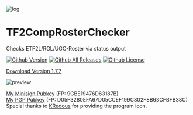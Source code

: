 ![log](https://i.imgur.com/PlAABZ6.png)
# TF2CompRosterChecker
Checks ETF2L/RGL/UGC-Roster via status output

[![Github Version](https://img.shields.io/github/v/release/alekny/TF2CompRosterChecker?style=flat-square)](https://github.com/alekny/TF2CompRosterChecker/releases) [![Github All Releases](https://img.shields.io/github/downloads/alekny/TF2CompRosterChecker/total.svg?style=flat-square)](https://github.com/alekny/TF2CompRosterChecker/releases) [![Github License](https://img.shields.io/github/license/alekny/TF2CompRosterChecker?style=flat-square)](https://github.com/alekny/TF2CompRosterChecker/blob/master/README.md)

[Download Version 1.7.7](https://github.com/alekny/TF2CompRosterChecker/releases/tag/1.7.7)

![preview](https://i.imgur.com/GMXXqmB.gif)




[My Minisign Pubkey](https://pastebin.com/raw/ybSfH5yW) (FP: 9CBE19476D63187B)  
[My PGP Pubkey](https://keys.openpgp.org/search?q=D05F3280EFA67D05CCEF199C802F8B63CFBFB38C) (FP: D05F3280EFA67D05CCEF199C802F8B63CFBFB38C)  
Special thanks to [KRedous](http://steamcommunity.com/profiles/76561198360088412/) for providing the program icon.
